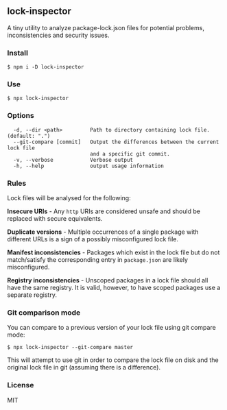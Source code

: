 ## lock-inspector

A tiny utility to analyze package-lock.json files for potential problems,
inconsistencies and security issues.

### Install

```
$ npm i -D lock-inspector
```

### Use

```
$ npx lock-inspector
```

### Options

```
  -d, --dir <path>         Path to directory containing lock file. (default: ".")
  --git-compare [commit]   Output the differences between the current lock file
                           and a specific git commit.
  -v, --verbose            Verbose output
  -h, --help               output usage information
```

### Rules

Lock files will be analysed for the following:

**Insecure URIs** - Any `http` URIs are considered unsafe and should be replaced
with secure equivalents.

**Duplicate versions** - Multiple occurrences of a single package with different
URLs is a sign of a possibly misconfigured lock file.

**Manifest inconsistencies** - Packages which exist in the lock file but
do not match/satisfy the corresponding entry in `package.json` are likely
misconfigured.

**Registry inconsistencies** - Unscoped packages in a lock file should all
have the same registry. It is valid, however, to have scoped packages
use a separate registry.

### Git comparison mode

You can compare to a previous version of your lock file using git compare mode:

```
$ npx lock-inspector --git-compare master
```

This will attempt to use git in order to compare the lock
file on disk and the original lock file in git (assuming
there is a difference).

### License

MIT
